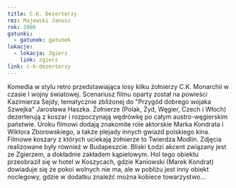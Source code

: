 ```yaml
---
title: C.K. Dezerterzy
rez: Majewski Janusz
rok: 1986
gatunki: 
  - gatunek: gatunek
lokacje:
  - lokacja: Zgierz
    link: zgierz
link: c-k-dezerterzy
---
```

Komedia w stylu retro przedstawiająca losy kilku żołnierzy C.K. Monarchii w czasie I wojny światowej. Scenariusz filmu oparty został na powieści Kazimierza Sejdy, tematycznie zbliżonej do "Przygód dobrego wojaka Szwejka" Jarosława Haszka. Żołnierze (Polak, Żyd, Węgier, Czech i Włoch) dezerterują z koszar i rozpoczynają wędrówkę po całym austro-węgierskim państwie. Uroku filmowi dodają znakomite role aktorskie Marka Kondrata i Wiktora Zborowskiego, a także plejady innych gwiazd polskiego kina. 
Filmowe koszary z których uciekają żołnierze to Twierdza Modlin. Zdjęcia realizowane były również w Budapeszcie. Bliski Łodzi akcent związany jest ze Zgierzem, a dokładnie zakładem kąpielowym. Hol tego obiektu przeobraził się w hotel w Koszycach, gdzie Kaniowski (Marek Kondrat) dowiaduje się że pokoi wolnych nie ma, ale w pobliżu jest inny obiekt noclegowy, gdzie w dodatku znaleźć można kobiece towarzystwo...
